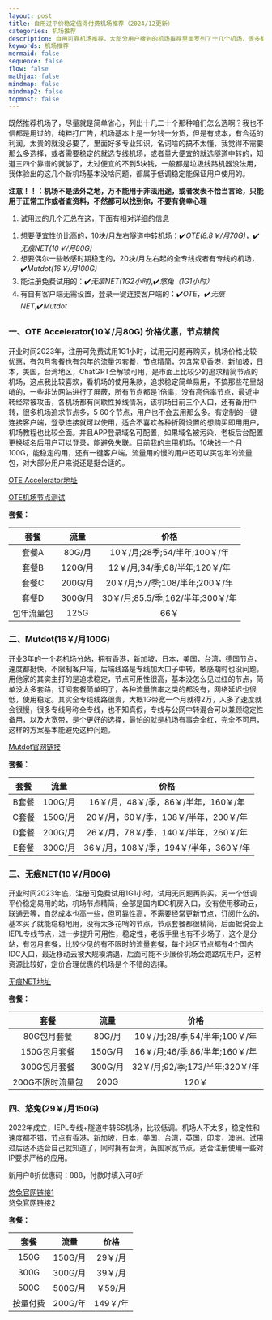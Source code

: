 ```yaml
---
layout: post
title: 自用过平价稳定值得付费机场推荐（2024/12更新）
categories: 机场推荐
description: 自用可靠机场推荐，大部分用户搜到的机场推荐里面罗列了十几个机场，很多都是纯粹打广告的，正常用户哪有人能用到那么多机场，自用的好用的也就那么一两个吧，本篇文章列出的都是性价比高，比较稳定好用的
keywords: 机场推荐
mermaid: false
sequence: false
flow: false
mathjax: false
mindmap: false
mindmap2: false
topmost: false
---
```


既然推荐机场了，尽量就是简单省心，列出十几二十个那种咱们怎么选啊？我也不信都是用过的，纯粹打广告，机场基本上是一分钱一分货，但是有成本，有合适的利润，太贵的就没必要了，里面好多专业知识，名词啥的搞不太懂，我觉得不需要那么多选择，或者需要稳定的就选专线机场，或者量大便宜的就选隧道中转的，知道三四个靠谱的就够了，太过便宜的不到5块钱，一般都是垃圾线路机器没法用，我体验出的这几个新机场基本没啥问题，都属于低调稳定能保证用户使用的。   

**注意！！：机场不是法外之地，万不能用于非法用途，或者发表不恰当言论，只能用于正常工作或者查资料，不然都可以找到你，不要有侥幸心理**

1. 试用过的几个汇总在这，下面有相对详细的信息    
1) 想要便宜性价比高的，10块/月左右隧道中转机场：✔️*OTE(8.8￥/月70G)*，✔️*无痕NET(10￥/月80G)*  
2) 想要偶尔一些敏感时期稳定的，20块/月左右起的全专线或者有专线的机场，✔️*Mutdot(16￥/月100G)*                   
3) 能注册免费试用的：✔️*无痕NET(1G2小时)*,✔️*悠兔（1G1小时）*           
4) 有自有客户端无需设置，登录一键连接客户端的：✔️*OTE*，✔️*无痕NET*,✔️*Mutdot*                 
 

### 一、OTE Accelerator(10￥/月80G) 价格优惠，节点精简

开业时间2023年，注册可免费试用1G1小时，试用无问题再购买，机场价格比较优惠，有包月套餐也有包年的流量包套餐，节点精简，包含常见香港，新加坡，日本，美国，台湾地区，ChatGPT全解锁可用，是市面上比较少的追求精简节点的机场，这点我比较喜欢，看机场的使用条款，追求稳定简单易用，不搞那些花里胡哨的，一些非法网站进行了屏蔽，所有节点都是1倍率，没有高倍率节点，最近中转经常被攻击，各机场都有间歇性掉线情况，该机场目前三个入口，还有备用中转，很多机场追求节点多，5 60个节点，用户也不会去用那么多。有定制的一键连接客户端，登录连接就可以使用，适合不喜欢各种折腾设置的想购买即用用户，机场教程也比较全面。并且APP登录域名可配置，如果域名被污染，老板后台配置更换域名后用户可以登录，能避免失联。目前我的主用机场，10块钱一个月100G，能稳定的用，还有一键客户端，流量用的慢的用户还可以买包年的流量包，对大部分用户来说还是挺合适的。
    
[OTE Accelerator地址](https://ust.oteacc.org/passport.html#/register?code=NJ0rQD4l)    

[OTE机场节点测试](https://www.openwayz.com/ote/)


**套餐：**

套餐 |  流量 | 价格 
:-: |  :-: | :-: 
套餐A | 80G/月 |10￥/月;28季;54/半年;100￥/年
套餐B | 120G/月 |12￥/月;34/季;68/半年;120￥/年
套餐C | 200G/月 |20￥/月;57/季;108/半年;200￥/年
套餐D | 300G/月|30￥/月;85.5/季;162/半年;300￥/年
包年流量包 | 125G |66￥

### 二、Mutdot(16￥/月100G)

开业3年的一个老机场分站，拥有香港，新加坡，日本，美国，台湾，德国节点，速度都挺快，不限制客户端，后端线路是专线加大口子中转，敏感期时也没问题，用他家的其实主打的是追求稳定，节点可用性很高，基本没怎么见过红的节点，简单没太多套路，订阅套餐简单明了，各种流量倍率之类的都没有，网络延迟也很低，使用稳定。其实全专线线路很贵，大概1G带宽一个月就得2万，人多了速度就会很慢，很多专线号称全专线，也不知真假，专线与公网中转混合可以兼顾稳定性备用，以及大宽带，是个更好的选择，最怕的就是机场有事会全红，完全不可用，这样的方案基本能避免这种问题。    

[Mutdot官网链接](https://user.mutdot.com/sec.html#/register?code=jbeHddjH)  
 
**套餐：**

套餐 |  流量 | 价格 
:-: |  :-: | :-: 
B套餐 | 100G/月 |16￥/月，48￥/季，86￥/半年，160￥/年
C套餐 | 150G/月 |20￥/月，60￥/季，108￥/半年，200￥/年
D套餐 | 200G/月 |26￥/月，78￥/季，140￥/半年，260￥/年
E套餐 | 300G/月|36￥/月，108￥/季，194￥/半年，360￥/年

### 三、无痕NET(10￥/月80G) 

开业时间2023年底，注册可免费试用1G1小时，试用无问题再购买，另一个低调平价稳定易用的站，机场节点精简，全部是国内IDC机房入口，没有使用移动云，联通云等，自然成本也高一些，但可靠性高，不需要经常更新节点，订阅什么的，基本买了就能稳稳地用，没有太多花哨的节点，节点套餐都很精简，后面据说会上IEPL专线节点，进一步提升可用性，稳定性，老板手里也有不少场子，这个是分站，有包月套餐，比较少见的有不限时的流量套餐，每个地区节点都有4个国内IDC入口，最近移动云被大规模清退，后面可能不少廉价机场会跑路坑用户，这种资源比较好，定价合理优惠的机场是个不错的选择。

[无痕NET地址](https://us.wuhenlink.cc/pass.html#/register?code=bv1QpNiK)      

**套餐：**

套餐 |  流量 | 价格 
:-: |  :-: | :-: 
80G包月套餐 | 80G/月 |10￥/月;28/季;54/半年;100￥/年
150G包月套餐 | 150G/月 |16￥/月;46/季;86/半年;160￥/年
300G包月套餐 | 300G/月 |32￥/月;92/季;173/半年;320￥/年
200G不限时流量包 | 200G|120￥


### 四、悠兔(29￥/月150G)

2022年成立，IEPL专线+隧道中转SS机场，比较低调。机场人不太多，稳定性和速度都不错，节点有香港，新加坡，日本，美国，台湾，英国，印度，澳洲。试用过后适不适合自己就知道了，同时拥有台湾，英国家宽节点，适合注册使用一些对IP要求严格的应用。  

新用户8折优惠码：888，付款时填入可8折

[悠兔官网链接1](https://youtu6.shop/#/register?code=7G2Hi8Lb)  
[悠兔官网链接2](https://youtunice.com?path=register&code=7G2Hi8Lb)

**套餐：**

套餐 |  流量 | 价格 
:-: |  :-: | :-: 
150G | 150G/月 |29￥/月
300G | 300G/月 |39￥/月
500G | 500G/月 |￥59/月
按量付费 | 200G/年|149￥/年

